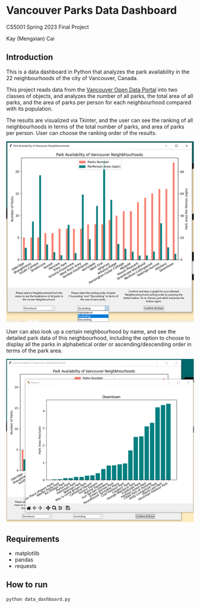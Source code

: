 # Vancouver Parks Data Dashboard

CS5001 Spring 2023 Final Project

Kay (Mengxian) Cai

## Introduction 
This is a data dashboard in Python that analyzes the park availability in the 22 neighbourhoods of the city of Vancouver, Canada.

This project reads data from the [Vancouver Open Data Portal](https://opendata.vancouver.ca/pages/home) into two classes of objects, and analyzes the number of all parks, the total area of all parks, and the area of parks per person for each neighbourhood compared with its population. 

The results are visualized via Tkinter, and the user can see the ranking of all neighbourhoods in terms of the total number of parks, and area of parks per person. User can choose the ranking order of the results.

![overview](./imgs/overview.png)

User can also look up a certain neighbourhood by name, and see the detailed park data of this neighbourhood, including the option to choose to display all the parks in alphabetical order or ascending/descending order in terms of the park area.

![details](./imgs/details.png)

## Requirements
- matplotlib
- pandas
- requests

## How to run

   ```bash
   python data_dashboard.py
   ```